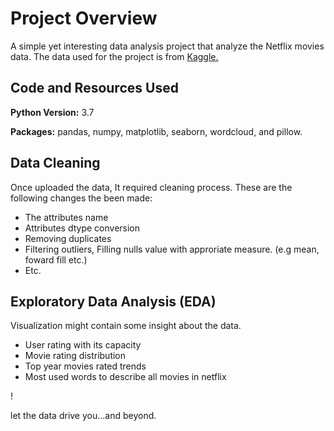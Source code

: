 # Project Overview 
A simple yet interesting data analysis project that analyze the Netflix movies data. The data used for the project is from [Kaggle.](https://www.kaggle.com/chasewillden/netflix-shows) 

## Code and Resources Used 
**Python Version:** 3.7

**Packages:** pandas, numpy, matplotlib, seaborn, wordcloud, and pillow.

## Data Cleaning
Once uploaded the data, It required cleaning process. These are the following changes the been made:
* The attributes name
* Attributes dtype conversion
* Removing duplicates
* Filtering outliers, Filling nulls value with approriate measure. (e.g mean, foward fill etc.)
* Etc.

## Exploratory Data Analysis (EDA)
Visualization might contain some insight about the data.
* User rating with its capacity
* Movie rating distribution
* Top year movies rated trends
* Most used words to describe all movies in netflix

!

let the data drive you...and beyond.
